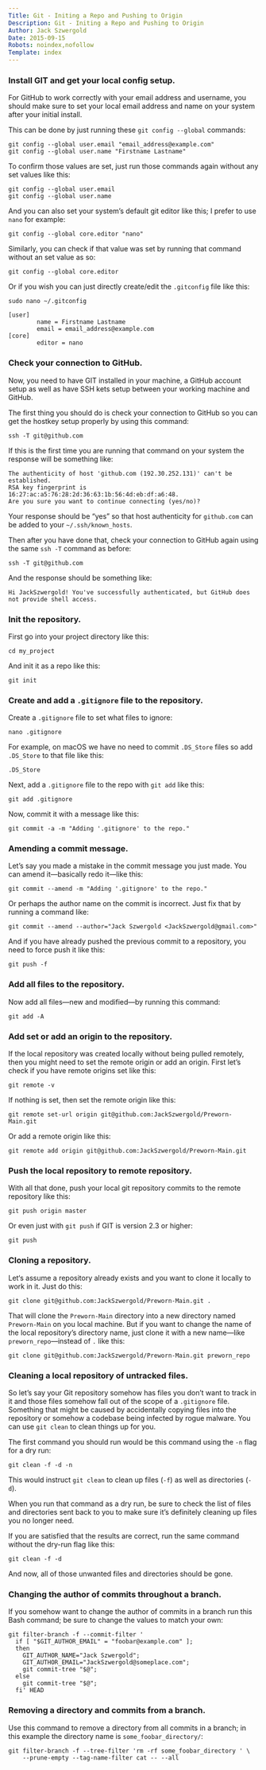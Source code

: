 ```yaml
---
Title: Git - Initing a Repo and Pushing to Origin
Description: Git - Initing a Repo and Pushing to Origin
Author: Jack Szwergold
Date: 2015-09-15
Robots: noindex,nofollow
Template: index
---
```


### Install GIT and get your local config setup.

For GitHub to work correctly with your email address and username, you should make sure to set your local email address and name on your system after your initial install.

This can be done by just running these `git config --global` commands:

    git config --global user.email "email_address@example.com"
    git config --global user.name "Firstname Lastname"

To confirm those values are set, just run those commands again without any set values like this:

    git config --global user.email
    git config --global user.name

And you can also set your system’s default git editor like this; I prefer to use `nano` for example:

    git config --global core.editor "nano"

Similarly, you can check if that value was set by running that command without an set value as so:

    git config --global core.editor

Or if you wish you can just directly create/edit the `.gitconfig` file like this:

    sudo nano ~/.gitconfig
    
    [user]
            name = Firstname Lastname
            email = email_address@example.com
    [core]
            editor = nano

### Check your connection to GitHub.

Now, you need to have GIT installed in your machine, a GitHub account setup as well as have SSH kets setup between your working machine and GitHub.

The first thing you should do is check your connection to GitHub so you can get the hostkey setup properly by using this command:

    ssh -T git@github.com

If this is the first time you are running that command on your system the response will be something like:

    The authenticity of host 'github.com (192.30.252.131)' can't be established.
    RSA key fingerprint is 16:27:ac:a5:76:28:2d:36:63:1b:56:4d:eb:df:a6:48.
    Are you sure you want to continue connecting (yes/no)?

Your response should be “yes” so that host authenticity for `github.com` can be added to your `~/.ssh/known_hosts`.

Then after you have done that, check your connection to GitHub again using the same `ssh -T` command as before:

    ssh -T git@github.com

And the response should be something like:

    Hi JackSzwergold! You've successfully authenticated, but GitHub does not provide shell access.

### Init the repository.

First go into your project directory like this:

    cd my_project

And init it as a repo like this:

    git init

### Create and add a `.gitignore` file to the repository.

Create a `.gitignore` file to set what files to ignore:

    nano .gitignore

For example, on macOS we have no need to commit `.DS_Store` files so add `.DS_Store` to that file like this:

    .DS_Store

Next, add a `.gitignore` file to the repo with `git add` like this:

    git add .gitignore

Now, commit it with a message like this:

    git commit -a -m "Adding '.gitignore' to the repo."

### Amending a commit message.

Let’s say you made a mistake in the commit message you just made. You can amend it—basically redo it—like this:

    git commit --amend -m "Adding '.gitignore' to the repo."

Or perhaps the author name on the commit is incorrect. Just fix that by running a command like:

    git commit --amend --author="Jack Szwergold <JackSzwergold@gmail.com>"

And if you have already pushed the previous commit to a repository, you need to force push it like this:

    git push -f

### Add all files to the repository.

Now add all files—new and modified—by running this command:

    git add -A

### Add set or add an origin to the repository.

If the local repository was created locally without being pulled remotely, then you might need to set the remote origin or add an origin. First let’s check if you have remote origins set like this:

    git remote -v

If nothing is set, then set the remote origin like this:

    git remote set-url origin git@github.com:JackSzwergold/Preworn-Main.git

Or add a remote origin like this:

    git remote add origin git@github.com:JackSzwergold/Preworn-Main.git

### Push the local repository to remote repository.

With all that done, push your local git repository commits to the remote repository like this:

    git push origin master

Or even just with `git push` if GIT is version 2.3 or higher:

    git push

### Cloning a repository.

Let‘s assume a repository already exists and you want to clone it locally to work in it. Just do this:

    git clone git@github.com:JackSzwergold/Preworn-Main.git .

That will clone the `Preworn-Main` directory into a new directory named `Preworn-Main` on you local machine. But if you want to change the name of the local repository’s directory name, just clone it with a new name—like `preworn_repo`—instead of `.` like this:

    git clone git@github.com:JackSzwergold/Preworn-Main.git preworn_repo

### Cleaning a local repository of untracked files.

So let’s say your Git repository somehow has files you don’t want to track in it and those files somehow fall out of the scope of a `.gitignore` file. Something that might be caused by accidentally copying files into the repository or somehow a codebase being infected by rogue malware. You can use `git clean` to clean things up for you.

The first command you should run would be this command using the `-n` flag for a dry run:

    git clean -f -d -n

This would instruct `git clean` to clean up files (`-f`) as well as directories (`-d`).

When you run that command as a dry run, be sure to check the list of files and directories sent back to you to make sure it’s definitely cleaning up files you no longer need.

If you are satisfied that the results are correct, run the same command without the dry-run flag like this:

    git clean -f -d

And now, all of those unwanted files and directories should be gone.

### Changing the author of commits throughout a branch.

If you somehow want to change the author of commits in a branch run this Bash command; be sure to change the values to match your own:

    git filter-branch -f --commit-filter '
      if [ "$GIT_AUTHOR_EMAIL" = "foobar@example.com" ];
      then
        GIT_AUTHOR_NAME="Jack Szwergold";
        GIT_AUTHOR_EMAIL="JackSzwergold@someplace.com";
        git commit-tree "$@";
      else
        git commit-tree "$@";
      fi' HEAD

### Removing a directory and commits from a branch.

Use this command to remove a directory from all commits in a branch; in this example the directory name is `some_foobar_directory/`:

    git filter-branch -f --tree-filter 'rm -rf some_foobar_directory ' \
        --prune-empty --tag-name-filter cat -- --all
